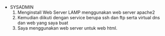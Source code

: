 * SYSADMIN
  1. Menginstall Web Server LAMP menggunakan web server apache2
  2. Kemudian diikuti dengan service berupa ssh dan ftp serta virtual dns dan web yang saya buat
  3. Saya menggunakan web server untuk web html.
